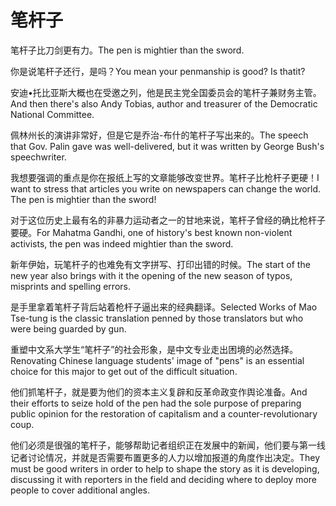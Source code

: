 # 笔杆子

<p><span class="chinese">笔杆子比刀剑更有力。</span><span class="english">The pen is mightier than the sword.</span></p>

<p><span class="chinese">你是说笔杆子还行，是吗？</span><span class="english">You mean your penmanship is good? Is thatit?</span></p>

<p><span class="chinese">安迪•托比亚斯大概也在受邀之列，他是民主党全国委员会的笔杆子兼财务主管。</span><span class="english">And then there's also Andy Tobias, author and treasurer of the Democratic National Committee.</span></p>

<p><span class="chinese">佩林州长的演讲非常好，但是它是乔治-布什的笔杆子写出来的。</span><span class="english">The speech that Gov. Palin gave was well-delivered, but it was written by George Bush's speechwriter.</span></p>

<p><span class="chinese">我想要强调的重点是你在报纸上写的文章能够改变世界。笔杆子比枪杆子更硬！</span><span class="english">I want to stress that articles you write on newspapers can change the world. The pen is mightier than the sword!</span></p>

<p><span class="chinese">对于这位历史上最有名的非暴力运动者之一的甘地来说，笔杆子曾经的确比枪杆子要硬。</span><span class="english">For Mahatma Gandhi, one of history's best known non-violent activists, the pen was indeed mightier than the sword.</span></p>

<p><span class="chinese">新年伊始，玩笔杆子的也难免有文字拼写、打印出错的时候。</span><span class="english">The start of the new year also brings with it the opening of the new season of typos, misprints and spelling errors.</span></p>

<p><span class="chinese">是手里拿着笔杆子背后站着枪杆子逼出来的经典翻译。</span><span class="english">Selected Works of Mao Tse-tung is the classic translation penned by those translators but who were being guarded by gun.</span></p>

<p><span class="chinese">重塑中文系大学生“笔杆子”的社会形象，是中文专业走出困境的必然选择。</span><span class="english">Renovating Chinese language students' image of "pens" is an essential choice for this major to get out of the difficult situation.</span></p>

<p><span class="chinese">他们抓笔杆子，就是要为他们的资本主义复辟和反革命政变作舆论准备。</span><span class="english">And their efforts to seize hold of the pen had the sole purpose of preparing public opinion for the restoration of capitalism and a counter-revolutionary coup.</span></p>

<p><span class="chinese">他们必须是很强的笔杆子，能够帮助记者组织正在发展中的新闻，他们要与第一线记者讨论情况，并就是否需要布置更多的人力以增加报道的角度作出决定。</span><span class="english">They must be good writers in order to help to shape the story as it is developing, discussing it with reporters in the field and deciding where to deploy more people to cover additional angles.</span></p>

